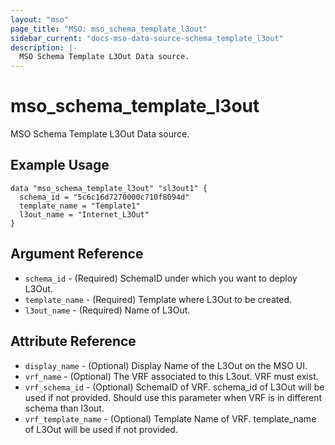 ```yaml
---
layout: "mso"
page_title: "MSO: mso_schema_template_l3out"
sidebar_current: "docs-mso-data-source-schema_template_l3out"
description: |-
  MSO Schema Template L3Out Data source.
---
```


# mso_schema_template_l3out #

MSO Schema Template L3Out Data source.

## Example Usage ##

```hcl
data "mso_schema_template_l3out" "sl3out1" {
  schema_id = "5c6c16d7270000c710f8094d"
  template_name = "Template1"
  l3out_name = "Internet_L3Out"
}
```

## Argument Reference ##

* `schema_id` - (Required) SchemaID under which you want to deploy L3Out.
* `template_name` - (Required) Template where L3Out to be created.
* `l3out_name` - (Required) Name of L3Out.

## Attribute Reference ##

* `display_name` - (Optional) Display Name of the L3Out on the MSO UI.
* `vrf_name` - (Optional) The VRF associated to this L3out. VRF must exist.
* `vrf_schema_id` - (Optional) SchemaID of VRF. schema_id of L3Out will be used if not provided. Should use this parameter when VRF is in different schema than l3out.
* `vrf_template_name` - (Optional) Template Name of VRF. template_name of L3Out will be used if not provided.
